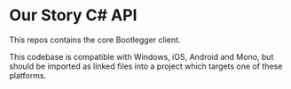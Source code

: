 # Our Story C# API

This repos contains the core Bootlegger client.

This codebase is compatible with Windows, iOS, Android and Mono, but should be imported as linked files into a project which targets one of these platforms.
